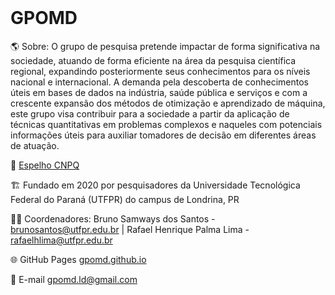 <Br>
<h1>GPOMD</h1>

🌎 Sobre:
  O grupo de pesquisa pretende impactar de forma significativa na sociedade, atuando de forma eficiente na área da pesquisa científica regional, expandindo posteriormente seus conhecimentos para os níveis nacional e internacional. A demanda pela descoberta de conhecimentos úteis em bases de dados na indústria, saúde pública e serviços e com a crescente expansão dos métodos de otimização e aprendizado de máquina, este grupo visa contribuir para a sociedade a partir da aplicação de técnicas quantitativas em problemas complexos e naqueles com potenciais informações úteis para auxiliar tomadores de decisão em diferentes áreas de atuação.
  
🔬 <a href= "http://dgp.cnpq.br/dgp/espelhogrupo/7109659684038039"> Espelho CNPQ </a>
  
🏗️ Fundado em 2020 por pesquisadores da Universidade Tecnológica Federal do Paraná (UTFPR) do campus de Londrina, PR
  
👨‍🏫 Coordenadores: Bruno Samways dos Santos - brunosantos@utfpr.edu.br | Rafael Henrique Palma Lima - rafaelhlima@utfpr.edu.br
  
🌐 GitHub Pages <a href= "https://gpomd.github.io/"> gpomd.github.io </a> 
  
📧 E-mail gpomd.ld@gmail.com<Br>


